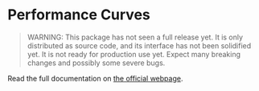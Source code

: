 # Performance Curves

> WARNING: This package has not seen a full release yet. It is only distributed as source code, and its interface has 
not been solidified yet. It is not ready for production use yet. Expect many breaking changes and possibly some 
severe bugs.

Read the full documentation on [the official webpage](https://erp12.github.io/performance-curves/).
